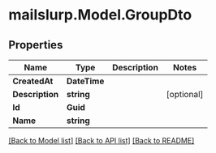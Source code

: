 
# mailslurp.Model.GroupDto

## Properties

Name | Type | Description | Notes
------------ | ------------- | ------------- | -------------
**CreatedAt** | **DateTime** |  | 
**Description** | **string** |  | [optional] 
**Id** | **Guid** |  | 
**Name** | **string** |  | 

[[Back to Model list]](../README.md#documentation-for-models)
[[Back to API list]](../README.md#documentation-for-api-endpoints)
[[Back to README]](../README.md)

